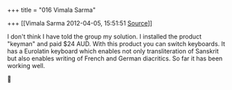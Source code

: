 +++
title = "016 Vimala Sarma"

+++
[[Vimala Sarma	2012-04-05, 15:51:51 [Source](https://groups.google.com/g/samskrita/c/hKTUrF6zhos)]]



I don't think I have told the group my solution. I installed the product "keyman" and paid $24 AUD. With this product you can switch keyboards. It has a Eurolatin keyboard which enables not only transliteration of Sanskrit but also enables writing of French and German diacritics. So far it has been working well.



